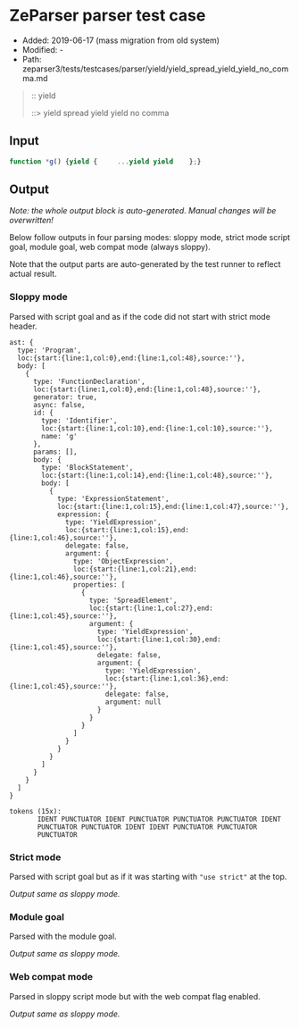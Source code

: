 # ZeParser parser test case

- Added: 2019-06-17 (mass migration from old system)
- Modified: -
- Path: zeparser3/tests/testcases/parser/yield/yield_spread_yield_yield_no_comma.md

> :: yield
>
> ::> yield spread yield yield no comma

## Input

`````js
function *g() {yield {     ...yield yield    };}
`````

## Output

_Note: the whole output block is auto-generated. Manual changes will be overwritten!_

Below follow outputs in four parsing modes: sloppy mode, strict mode script goal, module goal, web compat mode (always sloppy).

Note that the output parts are auto-generated by the test runner to reflect actual result.

### Sloppy mode

Parsed with script goal and as if the code did not start with strict mode header.

`````
ast: {
  type: 'Program',
  loc:{start:{line:1,col:0},end:{line:1,col:48},source:''},
  body: [
    {
      type: 'FunctionDeclaration',
      loc:{start:{line:1,col:0},end:{line:1,col:48},source:''},
      generator: true,
      async: false,
      id: {
        type: 'Identifier',
        loc:{start:{line:1,col:10},end:{line:1,col:10},source:''},
        name: 'g'
      },
      params: [],
      body: {
        type: 'BlockStatement',
        loc:{start:{line:1,col:14},end:{line:1,col:48},source:''},
        body: [
          {
            type: 'ExpressionStatement',
            loc:{start:{line:1,col:15},end:{line:1,col:47},source:''},
            expression: {
              type: 'YieldExpression',
              loc:{start:{line:1,col:15},end:{line:1,col:46},source:''},
              delegate: false,
              argument: {
                type: 'ObjectExpression',
                loc:{start:{line:1,col:21},end:{line:1,col:46},source:''},
                properties: [
                  {
                    type: 'SpreadElement',
                    loc:{start:{line:1,col:27},end:{line:1,col:45},source:''},
                    argument: {
                      type: 'YieldExpression',
                      loc:{start:{line:1,col:30},end:{line:1,col:45},source:''},
                      delegate: false,
                      argument: {
                        type: 'YieldExpression',
                        loc:{start:{line:1,col:36},end:{line:1,col:45},source:''},
                        delegate: false,
                        argument: null
                      }
                    }
                  }
                ]
              }
            }
          }
        ]
      }
    }
  ]
}

tokens (15x):
       IDENT PUNCTUATOR IDENT PUNCTUATOR PUNCTUATOR PUNCTUATOR IDENT
       PUNCTUATOR PUNCTUATOR IDENT IDENT PUNCTUATOR PUNCTUATOR
       PUNCTUATOR
`````

### Strict mode

Parsed with script goal but as if it was starting with `"use strict"` at the top.

_Output same as sloppy mode._

### Module goal

Parsed with the module goal.

_Output same as sloppy mode._

### Web compat mode

Parsed in sloppy script mode but with the web compat flag enabled.

_Output same as sloppy mode._
